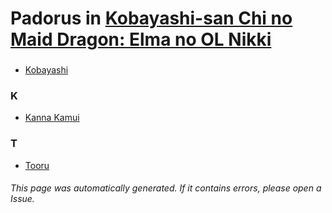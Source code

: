 # Padorus in [Kobayashi-san Chi no Maid Dragon: Elma no OL Nikki](https://myanimelist.net/manga/109153/Kobayashi-san_Chi_no_Maid_Dragon__Elma_no_OL_Nikki)

###  
* [ Kobayashi](https://github.com/shadow578/Project-Padoru/blob/master/table-of-contents/characters/Kobayashi.md)

### K
* [Kanna Kamui](https://github.com/shadow578/Project-Padoru/blob/master/table-of-contents/characters/KannaKamui.md)

### T
* [Tooru](https://github.com/shadow578/Project-Padoru/blob/master/table-of-contents/characters/Tooru.md)

###### This page was automatically generated. If it contains errors, please open a Issue.

